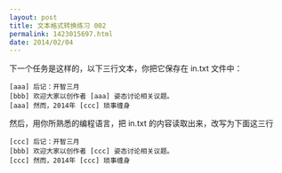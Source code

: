 ```yaml
---
layout: post
title: 文本格式转换练习 002
permalink: 1423015697.html
date: 2014/02/04
---
```


下一个任务是这样的，以下三行文本，你把它保存在 in.txt 文件中：

```
[aaa] 后记：开智三月
[bbb] 欢迎大家以创作者 [aaa] 姿态讨论相关议题。
[aaa] 然而，2014年 [ccc] 琐事缠身
```

然后，用你所熟悉的编程语言，把 in.txt 的内容读取出来，改写为下面这三行

```
[ccc] 后记：开智三月
[bbb] 欢迎大家以创作者 [ccc] 姿态讨论相关议题。
[ccc] 然而，2014年 [ccc] 琐事缠身
```

